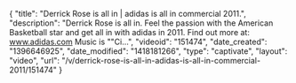 {
    "title": "Derrick Rose is all in | adidas is all in commercial 2011.",
    "description": "Derrick Rose is all in. Feel the passion with the American Basketball star and get all in with adidas in 2011. Find out more at: www.adidas.com Music is \"\"Ci...",
    "videoid": "151474",
    "date_created": "1396646925",
    "date_modified": "1418181266",
    "type": "captivate",
    "layout": "video",
    "url": "\/v\/derrick-rose-is-all-in-adidas-is-all-in-commercial-2011\/151474"
}